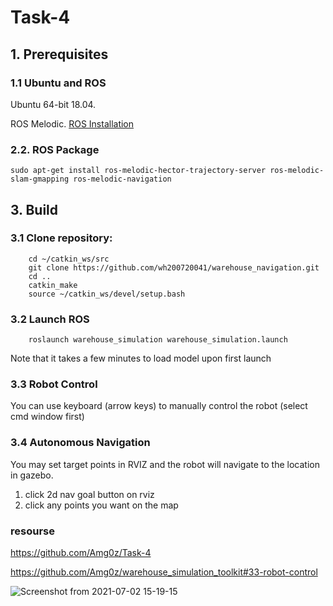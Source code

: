 # Task-4

## 1. Prerequisites
### 1.1 **Ubuntu** and **ROS**
Ubuntu 64-bit 18.04.

ROS Melodic. [ROS Installation](http://wiki.ros.org/ROS/Installation)

### 2.2. **ROS Package**
```
sudo apt-get install ros-melodic-hector-trajectory-server ros-melodic-slam-gmapping ros-melodic-navigation
```

## 3. Build 
### 3.1 Clone repository:
```
    cd ~/catkin_ws/src
    git clone https://github.com/wh200720041/warehouse_navigation.git
    cd ..
    catkin_make
    source ~/catkin_ws/devel/setup.bash
```

### 3.2 Launch ROS
```
    roslaunch warehouse_simulation warehouse_simulation.launch
```
Note that it takes a few minutes to load model upon first launch

### 3.3 Robot Control
You can use keyboard (arrow keys) to manually control the robot (select cmd window first)

### 3.4 Autonomous Navigation
You may set target points in RVIZ and the robot will navigate to the location in gazebo.
1. click 2d nav goal button on rviz
2. click any points you want on the map

### resourse 
https://github.com/Amg0z/Task-4

https://github.com/Amg0z/warehouse_simulation_toolkit#33-robot-control






![Screenshot from 2021-07-02 15-19-15](https://user-images.githubusercontent.com/54133895/127747795-d24b59ed-a724-484a-b61f-41f1792a95d0.png)
